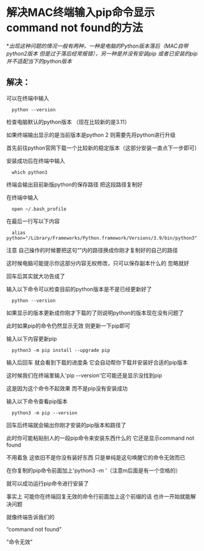 # 解决MAC终端输入pip命令显示command not found的方法

  *_出现这种问题的情况一般有两种，一种是电脑的Python版本落后（MAC自带python2版本 但是过于落后经常报错），另一种是并没有安装pip 或者已安装的pip并不适配当下的python版本_

  ## 解决：

  可以在终端中输入
```
  python --version
```
  检查电脑默认的python版本 （现在比较新的是3.11）

  如果终端输出显示的是当前版本是python 2 则需要先将python进行升级

  首先前往python官网下载一个比较新的稳定版本（这部分安装一直点下一步即可）

  安装成功后在终端中输入
```
  which python3
```
  终端会输出目前新版python的保存路径 把这段路径复制好

  在终端中输入
```
  open ~/.bash_profile
```
  在最后一行写以下内容
```
  alias python="/Library/Frameworks/Python.framework/Versions/3.9/bin/python3"
```
  注意 自己操作的时候要把这句“”内的路径换成你刚才复制好的自己的路径

  这时候电脑可能提示你这部分内容无权修改，只可以保存副本什么的 忽略就好

  回车后其实就大功告成了

  输入以下命令可以检查目前的python版本是不是已经更新好了
```
  python --version
```
  如果显示的版本更新成你刚才下载的了则说明python的版本现在没有问题了

  此时如果pip的命令仍然显示无效 则更新一下pip即可

  输入以下内容更新pip
```
  python3 -m pip install --upgrade pip
```
  输入后回车 就会看到下载的进度条 它会自动帮你下载并安装好合适的pip版本

  这时候我们在终端里输入'pip --version'它可能还是显示没找到pip

  这是因为这个命令不起效果 而不是pip没有安装成功

  输入以下命令查看pip版本
```
  python3 -m pip --version
```
  回车后终端就会输出你刚才安装的pip版本和路径了

  此时你可能粘贴别人的一段pip命令来安装东西什么的 它还是显示command not found

  不用着急 这依旧不是你没有装好东西 只是单纯是这句唤醒它的命令无效而已

  在你复制的pip命令前面加上'python3 -m '（注意m后面是有一个空格的）

  就可以成功运行pip命令进行安装了

  事实上 可能你在终端回复无效的命令行前面加上这个前缀的话 也许一开始就能解决问题

  就像终端告诉我们的

  “command not found”

  "命令无效"
